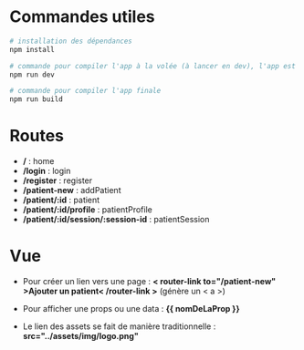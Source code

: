 # Commandes utiles

``` bash
# installation des dépendances
npm install

# commande pour compiler l'app à la volée (à lancer en dev), l'app est dispo à localhost:8080
npm run dev

# commande pour compiler l'app finale
npm run build
```

# Routes

* **/** : home
* **/login** : login
* **/register** : register
* **/patient-new** : addPatient
* **/patient/:id** : patient
* **/patient/:id/profile** : patientProfile
* **/patient/:id/session/:session-id** : patientSession

# Vue

* Pour créer un lien vers une page : **< router-link to="/patient-new" >Ajouter un patient< /router-link >**
  (génère un < a >)
  
* Pour afficher une props ou une data : **{{ nomDeLaProp }}**

* Le lien des assets se fait de manière traditionnelle : **src="../assets/img/logo.png"**
